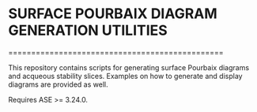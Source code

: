 # SURFACE POURBAIX DIAGRAM GENERATION UTILITIES
===============================================

This repository contains scripts for generating surface Pourbaix diagrams and acqueous stability slices. Examples on how to generate and display diagrams are provided as well.

Requires ASE >= 3.24.0.
